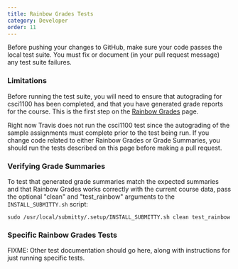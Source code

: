 ```yaml
---
title: Rainbow Grades Tests
category: Developer
order: 11
---
```


Before pushing your changes to GitHub, make sure your code passes the
local test suite.  You must fix or document (in your pull request
message) any test suite failures.


### Limitations

Before running the test suite, you will need to ensure that autograding
for csci1100 has been completed, and that you have generated grade
reports for the course. This is the first step on the 
[Rainbow Grades](/instructor/rainbow_grades/overview) page.

Right now Travis does not run the csci1100 test since the autograding of
the sample assignments must complete prior to the test being run. If you
change code related to either Rainbow Grades or Grade Summaries, you should
run the tests described on this page before making a pull request.

### Verifying Grade Summaries

To test that generated grade summaries match the expected summaries and
that Rainbow Grades works correctly with the current course data, pass the
optional "clean" and "test_rainbow" arguments to the `INSTALL_SUBMITTY.sh` 
script:

``` 
sudo /usr/local/submitty/.setup/INSTALL_SUBMITTY.sh clean test_rainbow 
```

### Specific Rainbow Grades Tests

FIXME: Other test documentation should go here, along with instructions
for just running specific tests.
